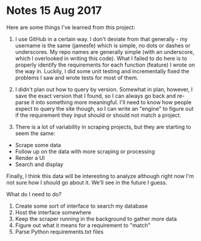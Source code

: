 # Notes 15 Aug 2017

Here are some things I've learned from this project:

1. I use GitHub in a certain way.  I don't deviate from that generally - my username is the same (jamesfe) which is simple, no dots or dashes or underscores.  My repo names are generally simple (with an underscore, which I overlooked in writing this code).  What I failed to do here is to properly identify the requirements for each function (feature) I wrote on the way in.  Luckily, I did some unit testing and incrementally fixed the problems I saw and wrote tests for most of them.

2. I didn't plan out how to query by version.  Somewhat in plan, however, I save the exact version that I found, so I can always go back and re-parse it into something more meaningful.  I'll need to know how people expect to query the site though, so I can write an "engine" to figure out if the requirement they input should or should not match a project.

3. There is a lot of variability in scraping projects, but they are starting to seem the same:

- Scrape some data
- Follow up on the data with more scraping or processing
- Render a UI
- Search and display


Finally, I think this data will be interesting to analyze although right now I'm not sure how I should go about it.  We'll see in the future I guess.

What do I need to do?

1. Create some sort of interface to search my database
2. Host the interface somewhere
3. Keep the scraper running in the background to gather more data
4. Figure out what it means for a requirement to "match"
5. Parse Python requirements.txt files
